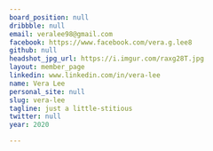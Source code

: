 ```yaml
---
board_position: null
dribbble: null
email: veralee98@gmail.com
facebook: https://www.facebook.com/vera.g.lee8
github: null
headshot_jpg_url: https://i.imgur.com/raxg28T.jpg
layout: member_page
linkedin: www.linkedin.com/in/vera-lee
name: Vera Lee
personal_site: null
slug: vera-lee
tagline: just a little-stitious
twitter: null
year: 2020

---
```

